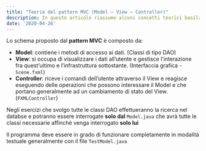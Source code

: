 ```yaml
---
title: "Teoria del pattern MVC (Model – View – Controller)"
description: In questo articolo riassumo alcuni concetti teorici basilari del MVC
date: '2020-04-26'
---
```


Lo schema proposto dal **pattern MVC** è composto da:

-   **Model**: contiene i metodi di accesso ai dati. (Classi di tipo DAO)
-   **View**: si occupa di visualizzare i dati all’utente e gestisce l’interazione fra quest’ultimo e l’infrastruttura sottostante. (Interfaccia grafica - `Scene.fxml`)
-   **Controller**: riceve i comandi dell’utente attraverso il View e reagisce eseguendo delle operazioni che possono interessare il Model e che portano generalmente ad un cambiamento di stato del View. (`FXMLController`)

Negli esercizi che svolgo tutte le classi DAO effettueranno la ricerca nel databse e potranno essere interrogate **solo dal** `Model.java` che avrà tutte le classi necessarie affinchè venga interrogato **solo lui**

Il programma deve essere in grado di funzionare completamente in modalità testuale generalmente con il file `TestModel.java`